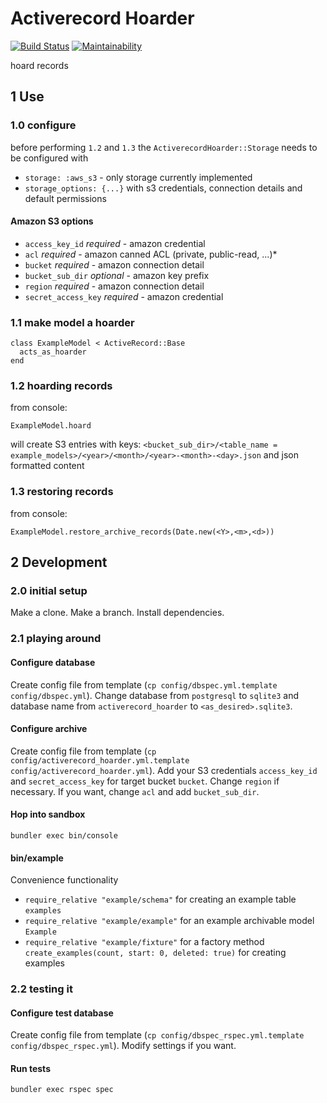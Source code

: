# Activerecord Hoarder
[![Build Status](https://travis-ci.org/Scrimmage/gem_activerecord_hoarder.svg?branch=travis-bump)](https://travis-ci.org/Scrimmage/gem_activerecord_hoarder) [![Maintainability](https://api.codeclimate.com/v1/badges/7638f5eb8bdf48b29a30/maintainability)](https://codeclimate.com/github/Scrimmage/gem_activerecord_hoarder/maintainability)

hoard records

## 1 Use

### 1.0 configure
before performing `1.2` and `1.3` the `ActiverecordHoarder::Storage` needs to be configured with
 - `storage: :aws_s3` - only storage currently implemented
 - `storage_options: {...}` with s3 credentials, connection details and default permissions

#### Amazon S3 options
- `access_key_id` *required* - amazon credential
- `acl` *required* - amazon canned ACL (private, public-read, ...)*
- `bucket` *required* - amazon connection detail
- `bucket_sub_dir` *optional* - amazon key prefix
- `region` *required* - amazon connection detail
- `secret_access_key` *required* - amazon credential


### 1.1 make model a hoarder
```
class ExampleModel < ActiveRecord::Base
  acts_as_hoarder
end
```

### 1.2  hoarding records
from console:
```
ExampleModel.hoard
```
will create S3 entries with keys: `<bucket_sub_dir>/<table_name = example_models>/<year>/<month>/<year>-<month>-<day>.json` and json formatted content

### 1.3 restoring records
from console:
```
ExampleModel.restore_archive_records(Date.new(<Y>,<m>,<d>))
```

## 2 Development

### 2.0 initial setup

Make a clone. Make a branch. Install dependencies.

### 2.1 playing around

#### Configure database

Create config file from template (`cp config/dbspec.yml.template config/dbspec.yml`). Change database from `postgresql` to `sqlite3` and database name from `activerecord_hoarder` to `<as_desired>.sqlite3`.

#### Configure archive

Create config file from template (`cp config/activerecord_hoarder.yml.template config/activerecord_hoarder.yml`). Add your S3 credentials `access_key_id` and `secret_access_key` for target bucket `bucket`. Change `region` if necessary. If you want, change `acl` and add `bucket_sub_dir`.

#### Hop into sandbox
```
bundler exec bin/console
```

#### bin/example
Convenience functionality
- `require_relative "example/schema"` for creating an example table `examples`
- `require_relative "example/example"` for an example archivable model `Example`
- `require_relative "example/fixture"` for a factory method `create_examples(count, start: 0, deleted: true)` for creating examples

### 2.2 testing it

#### Configure test database
Create config file from template (`cp config/dbspec_rspec.yml.template config/dbspec_rspec.yml`). Modify settings if you want.

#### Run tests
```
bundler exec rspec spec
```
